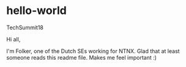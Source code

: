 # hello-world
TechSummit18

Hi all,

I'm Folker, one of the Dutch SEs working for NTNX.
Glad that at least someone reads this readme file. Makes me feel important :)
